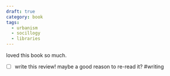 ```yaml
---
draft: true
category: book
tags:
  - urbanism
  - socillogy
  - libraries
---
```


loved this book so much. 
- [ ] write this review! maybe a good reason to re-read it? #writing 